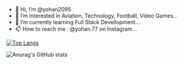 - 👋 Hi, I’m @yohan2095
- 👀 I’m interested in Aviation, Technology, Football, Video Games...
- 🌱 I’m currently learning Full Stack Devellopment...
- 📫 How to reach me : @yohan.77 on Instagram...

[![Top Langs](https://github-readme-stats.vercel.app/api/top-langs/?username=yohan2095)](https://github.com/anuraghazra/github-readme-stats)

![Anurag's GitHub stats](https://github-readme-stats.vercel.app/api?username=yohan2095&show_icons=true&theme=radical)
<!---
yohan2095/yohan2095 is a ✨ special ✨ repository because its `README.md` (this file) appears on your GitHub profile.
You can click the Preview link to take a look at your changes.
--->
